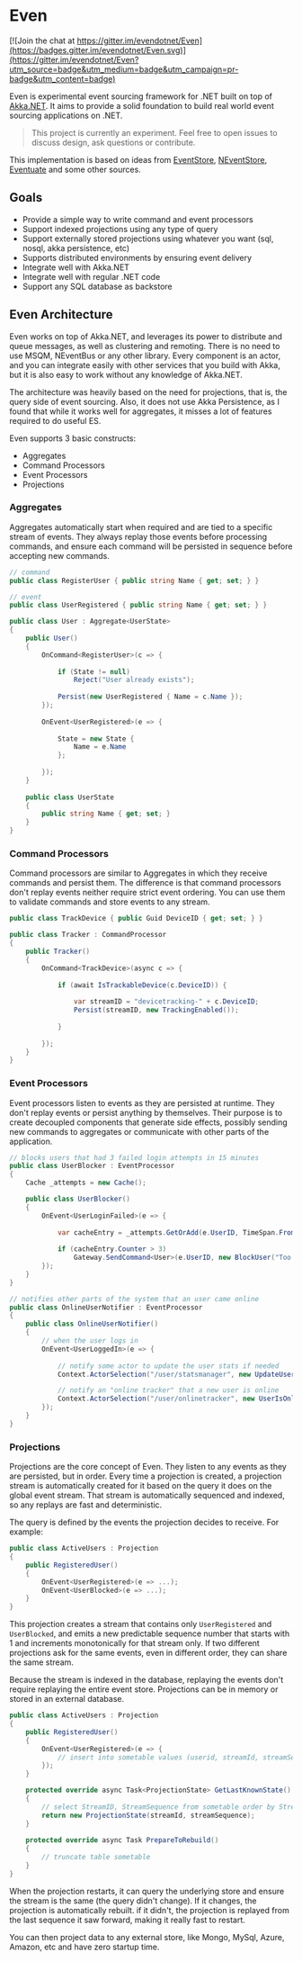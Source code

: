 # Even

[![Join the chat at https://gitter.im/evendotnet/Even](https://badges.gitter.im/evendotnet/Even.svg)](https://gitter.im/evendotnet/Even?utm_source=badge&utm_medium=badge&utm_campaign=pr-badge&utm_content=badge)

Even is experimental event sourcing framework for .NET built on top of [Akka.NET](http://getakka.net). It aims to provide a solid foundation to build real world event sourcing applications on .NET.

> This project is currently an experiment. Feel free to open issues to discuss design, ask questions or contribute.

This implementation is based on ideas from [EventStore](https://geteventstore.com/), [NEventStore](https://github.com/NEventStore/NEventStore), [Eventuate](https://github.com/RBMHTechnology/eventuate) and some other sources.

## Goals

* Provide a simple way to write command and event processors
* Support indexed projections using any type of query
* Support externally stored projections using whatever you want (sql, nosql, akka persistence, etc)
* Supports distributed environments by ensuring event delivery
* Integrate well with Akka.NET
* Integrate well with regular .NET code
* Support any SQL database as backstore

## Even Architecture

Even works on top of Akka.NET, and leverages its power to distribute and queue messages, as well as clustering and remoting. There is no
need to use MSQM, NEventBus or any other library. Every component is an actor, and you can integrate easily with other services that
you build with Akka, but it is also easy to work without any knowledge of Akka.NET.

The architecture was heavily based on the need for projections, that is, the query side of event sourcing. Also, it does not use
Akka Persistence, as I found that while it works well for aggregates, it misses a lot of features required to do useful ES.

Even supports 3 basic constructs:

* Aggregates
* Command Processors
* Event Processors
* Projections

### Aggregates

Aggregates automatically start when required and are tied to a specific stream of events. They always replay those events
before processing commands, and ensure each command will be persisted in sequence before accepting new commands. 

```cs
// command
public class RegisterUser { public string Name { get; set; } }

// event
public class UserRegistered { public string Name { get; set; } }

public class User : Aggregate<UserState>
{
	public User()
	{
		OnCommand<RegisterUser>(c => {
			
			if (State != null)
				Reject("User already exists");
			
			Persist(new UserRegistered { Name = c.Name });
		});
		
		OnEvent<UserRegistered>(e => {
			
			State = new State {
				Name = e.Name
			};
			
		});
	}
	
	public class UserState
	{
		public string Name { get; set; }
	}
}
```

### Command Processors

Command processors are similar to Aggregates in which they receive commands and persist them. The difference is that
command processors don't replay events neither require strict event ordering. You can use them to validate commands
and store events to any stream.

```cs
public class TrackDevice { public Guid DeviceID { get; set; } }

public class Tracker : CommandProcessor 
{
	public Tracker()
	{
		OnCommand<TrackDevice>(async c => {
		
			if (await IsTrackableDevice(c.DeviceID)) {
		
				var streamID = "devicetracking-" + c.DeviceID;
				Persist(streamID, new TrackingEnabled());
			
			}
		
		});
	}
}
``` 

### Event Processors

Event processors listen to events as they are persisted at runtime. They don't replay events or persist anything by
themselves. Their purpose is to create decoupled components that generate side effects, possibly sending new commands
to aggregates or communicate with other parts of the application.

```cs
// blocks users that had 3 failed login attempts in 15 minutes
public class UserBlocker : EventProcessor
{
	Cache _attempts = new Cache();

	public class UserBlocker()
	{
		OnEvent<UserLoginFailed>(e => {
		
			var cacheEntry = _attempts.GetOrAdd(e.UserID, TimeSpan.FromMinutes(15));
			
			if (cacheEntry.Counter > 3)
				Gateway.SendCommand<User>(e.UserID, new BlockUser("Too many failed login attempts."));
		});
	}
}

// notifies other parts of the system that an user came online
public class OnlineUserNotifier : EventProcessor
{
    public class OnlineUserNotifier()
	{
		// when the user logs in
		OnEvent<UserLoggedIn>(e => {
		
			// notify some actor to update the user stats if needed
			Context.ActorSelection("/user/statsmanager", new UpdateUserStats(e.UserID));

			// notify an "online tracker" that a new user is online
			Context.ActorSelection("/user/onlinetracker", new UserIsOnline(e.UserID));
		});
	}
}
```

### Projections

Projections are the core concept of Even. They listen to any events as they are persisted, but in order.
Every time a projection is created, a projection stream is automatically created for it based on the query it does
on the global event stream. That stream is automatically sequenced and indexed, so any replays are fast and deterministic.

The query is defined by the events the projection decides to receive. For example:

```cs
public class ActiveUsers : Projection
{
	public RegisteredUser()
	{
		OnEvent<UserRegistered>(e => ...);
		OnEvent<UserBlocked>(e => ...);
	}
}  
```

This projection creates a stream that contains only `UserRegistered` and `UserBlocked`, and emits a new predictable sequence number 
that starts with 1 and increments monotonically for that stream only. If two different projections ask for the same events, even
in different order, they can share the same stream.

Because the stream is indexed in the database, replaying the events don't require replaying the entire event store.
Projections can be in memory or stored in an external database.

```cs
public class ActiveUsers : Projection
{
	public RegisteredUser()
	{
		OnEvent<UserRegistered>(e => {
			// insert into sometable values (userid, streamId, streamSequence)
		});
	}

	protected override async Task<ProjectionState> GetLastKnownState()
	{
		// select StreamID, StreamSequence from sometable order by StreamSequence desc limit 1
		return new ProjectionState(streamId, streamSequence);
	}
	
	protected override async Task PrepareToRebuild()
	{
		// truncate table sometable
	}
}  
```

When the projection restarts, it can query the underlying store and ensure the stream is the same (the query didn't change).
If it changes, the projection is automatically rebuilt. if it didn't, the projection is replayed from the last
sequence it saw forward, making it really fast to restart.

You can then project data to any external store, like Mongo, MySql, Azure, Amazon, etc and have zero startup time.
